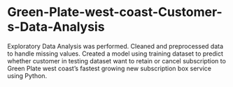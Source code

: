 # Green-Plate-west-coast-Customer-s-Data-Analysis
Exploratory Data Analysis was performed. Cleaned and preprocessed data to handle missing values. Created a model     using training dataset to predict whether customer in testing dataset want to retain or cancel subscription to Green Plate  west coast’s fastest growing new subscription box service using Python. 
